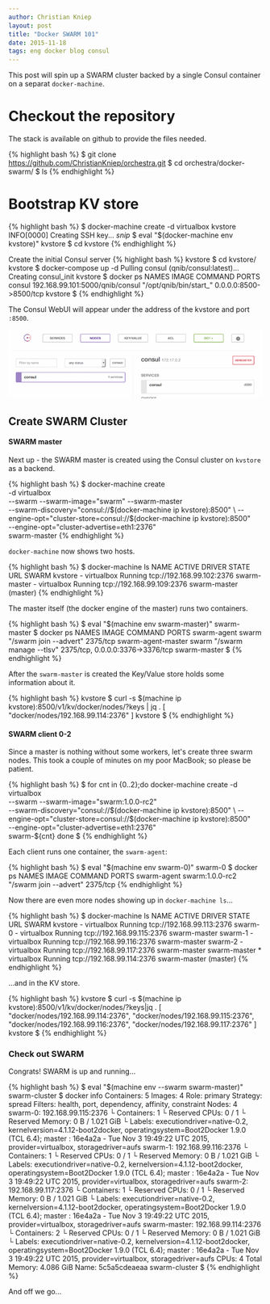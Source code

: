 ```yaml
---
author: Christian Kniep
layout: post
title: "Docker SWARM 101"
date: 2015-11-18
tags: eng docker blog consul
---
```


This post will spin up a SWARM cluster backed by a single Consul container on a separat `docker-machine`.

# Checkout the repository

The stack is available on github to provide the files needed.

{% highlight bash %}
$ git clone https://github.com/ChristianKniep/orchestra.git
$ cd orchestra/docker-swarm/
$ ls
{% endhighlight %}

# Bootstrap KV store

{% highlight bash %}
$ docker-machine create -d virtualbox kvstore
INFO[0000] Creating SSH key...
*snip*
$ eval "$(docker-machine env kvstore)"
kvstore $ cd kvstore
{% endhighlight %}

Create the initial Consul server
{% highlight bash %}
kvstore $ cd kvstore/
kvstore $ docker-compose up -d
Pulling consul (qnib/consul:latest)...
Creating consul_init
kvstore $ docker ps
NAMES               IMAGE                             COMMAND                  PORTS
consul         192.168.99.101:5000/qnib/consul   "/opt/qnib/bin/start_"   0.0.0.0:8500->8500/tcp
kvstore $
{% endhighlight %}

The Consul WebUI will appear under the address of the kvstore and port `:8500`.

![](/pics/2015-11-18/consul_init.png)

## Create SWARM Cluster

#### SWARM master

Next up - the SWARM master is created using the Consul cluster on `kvstore` as a backend.

{% highlight bash %}
$ docker-machine create \
    -d virtualbox \
    --swarm --swarm-image="swarm" --swarm-master \
    --swarm-discovery="consul://$(docker-machine ip kvstore):8500" \
    --engine-opt="cluster-store=consul://$(docker-machine ip kvstore):8500" \
    --engine-opt="cluster-advertise=eth1:2376" \
    swarm-master
{% endhighlight %}

`docker-machine` now shows two hosts.

{% highlight bash %}
$ docker-machine ls
NAME           ACTIVE   DRIVER       STATE     URL                         SWARM
kvstore        -        virtualbox   Running   tcp://192.168.99.102:2376
swarm-master   -        virtualbox   Running   tcp://192.168.99.109:2376   swarm-master (master)
{% endhighlight %}

The master itself (the docker engine of the master) runs two containers.

{% highlight bash %}
$ eval "$(machine env swarm-master)"
swarm-master $ docker ps
NAMES                IMAGE               COMMAND                  PORTS
swarm-agent          swarm               "/swarm join --advert"   2375/tcp
swarm-agent-master   swarm               "/swarm manage --tlsv"   2375/tcp, 0.0.0.0:3376->3376/tcp
swarm-master $
{% endhighlight %}


After the `swarm-master` is created the Key/Value store holds some information about it.

{% highlight bash %}
kvstore $ curl -s $(machine ip kvstore):8500/v1/kv/docker/nodes/?keys | jq .
[
  "docker/nodes/192.168.99.114:2376"
]
kvstore $
{% endhighlight %}

#### SWARM client 0-2

Since a master is nothing without some workers, let's create three swarm nodes. This took a couple of minutes on my poor MacBook; so please be patient.

{% highlight bash %}
$ for cnt in {0..2};do docker-machine create -d virtualbox \
           --swarm --swarm-image="swarm:1.0.0-rc2" \
           --swarm-discovery="consul://$(docker-machine ip kvstore):8500" \
           --engine-opt="cluster-store=consul://$(docker-machine ip kvstore):8500" \
           --engine-opt="cluster-advertise=eth1:2376" \
           swarm-${cnt}
done
$ 
{% endhighlight %}

Each client runs one container, the `swarm-agent`:

{% highlight bash %}
$ eval "$(machine env swarm-0)"
swarm-0 $ docker ps
NAMES               IMAGE               COMMAND                  PORTS
swarm-agent         swarm:1.0.0-rc2     "/swarm join --advert"   2375/tcp
{% endhighlight %}

Now there are even more nodes showing up in `docker-machine ls`...

{% highlight bash %}
$ docker-machine ls
NAME           ACTIVE   DRIVER       STATE     URL                         SWARM
kvstore        -        virtualbox   Running   tcp://192.168.99.113:2376
swarm-0        -        virtualbox   Running   tcp://192.168.99.115:2376   swarm-master
swarm-1        -        virtualbox   Running   tcp://192.168.99.116:2376   swarm-master
swarm-2        -        virtualbox   Running   tcp://192.168.99.117:2376   swarm-master
swarm-master   *        virtualbox   Running   tcp://192.168.99.114:2376   swarm-master (master)
{% endhighlight %}

...and in the KV store.

{% highlight bash %}
kvstore $ curl -s $(machine ip kvstore):8500/v1/kv/docker/nodes/?keys|jq .
[
  "docker/nodes/192.168.99.114:2376",
  "docker/nodes/192.168.99.115:2376",
  "docker/nodes/192.168.99.116:2376",
  "docker/nodes/192.168.99.117:2376"
]
kvstore $
{% endhighlight %}

### Check out SWARM

Congrats! SWARM is up and running...

{% highlight bash %}
$ eval "$(machine env --swarm swarm-master)"
swarm-cluster $ docker info
Containers: 5
Images: 4
Role: primary
Strategy: spread
Filters: health, port, dependency, affinity, constraint
Nodes: 4
 swarm-0: 192.168.99.115:2376
  └ Containers: 1
  └ Reserved CPUs: 0 / 1
  └ Reserved Memory: 0 B / 1.021 GiB
  └ Labels: executiondriver=native-0.2, kernelversion=4.1.12-boot2docker, operatingsystem=Boot2Docker 1.9.0 (TCL 6.4); master : 16e4a2a - Tue Nov  3 19:49:22 UTC 2015, provider=virtualbox, storagedriver=aufs
 swarm-1: 192.168.99.116:2376
  └ Containers: 1
  └ Reserved CPUs: 0 / 1
  └ Reserved Memory: 0 B / 1.021 GiB
  └ Labels: executiondriver=native-0.2, kernelversion=4.1.12-boot2docker, operatingsystem=Boot2Docker 1.9.0 (TCL 6.4); master : 16e4a2a - Tue Nov  3 19:49:22 UTC 2015, provider=virtualbox, storagedriver=aufs
 swarm-2: 192.168.99.117:2376
  └ Containers: 1
  └ Reserved CPUs: 0 / 1
  └ Reserved Memory: 0 B / 1.021 GiB
  └ Labels: executiondriver=native-0.2, kernelversion=4.1.12-boot2docker, operatingsystem=Boot2Docker 1.9.0 (TCL 6.4); master : 16e4a2a - Tue Nov  3 19:49:22 UTC 2015, provider=virtualbox, storagedriver=aufs
 swarm-master: 192.168.99.114:2376
  └ Containers: 2
  └ Reserved CPUs: 0 / 1
  └ Reserved Memory: 0 B / 1.021 GiB
  └ Labels: executiondriver=native-0.2, kernelversion=4.1.12-boot2docker, operatingsystem=Boot2Docker 1.9.0 (TCL 6.4); master : 16e4a2a - Tue Nov  3 19:49:22 UTC 2015, provider=virtualbox, storagedriver=aufs
CPUs: 4
Total Memory: 4.086 GiB
Name: 5c5a5cdeaeaa
swarm-cluster $
{% endhighlight %}

And off we go...

